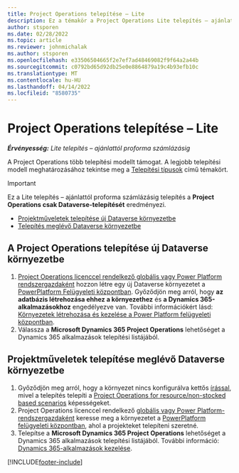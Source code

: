```yaml
---
title: Project Operations telepítése – Lite
description: Ez a témakör a Project Operations Lite telepítés – ajánlattól proforma számlázásig alkalmazás telepítésével kapcsolatos információkat tartalmaz.
author: stsporen
ms.date: 02/28/2022
ms.topic: article
ms.reviewer: johnmichalak
ms.author: stsporen
ms.openlocfilehash: e33506504665f2e7ef7ad48469082f9f64a2a44b
ms.sourcegitcommit: c0792bd65d92db25e0e8864879a19c4b93efb10c
ms.translationtype: MT
ms.contentlocale: hu-HU
ms.lasthandoff: 04/14/2022
ms.locfileid: "8580735"
---
```

# <a name="deploy-project-operations---lite"></a>Project Operations telepítése – Lite

_**Érvényesség:** Lite telepítés – ajánlattól proforma számlázásig_



A Project Operations több telepítési modellt támogat. A legjobb telepítési modell meghatározásához tekintse meg a [Telepítési típusok](determine-deployment-type.md) című témakört.


> [!IMPORTANT]
> Ez a Lite telepítés – ajánlattól proforma számlázásig telepítés a **Project Operations csak Dataverse-telepítését** eredményezi.

- [Projektműveletek telepítése új Dataverse környezetbe](#new)
- [Telepítés meglévő Dataverse környezetbe](#existing)



## <a name="install-project-operations-to-a-new-dataverse-environment"></a><a name="new"></a> A Project Operations telepítése új Dataverse környezetbe

1. [Project Operations licenccel rendelkező globális vagy Power Platform rendszergazdaként](/power-platform/admin/global-service-administrators-can-administer-without-license) hozzon létre egy új Dataverse környezetet a [PowerPlatform Felügyeleti központban](https://admin.powerplatform.com). Győződjön meg arról, hogy **az adatbázis létrehozása ehhez a környezethez** és **a Dynamics 365-alkalmazásokhoz** engedélyezve van. További információkért lásd: [Környezetek létrehozása és kezelése a Power Platform felügyeleti központban](/power-platform/admin/create-environment#create-an-environment-in-the-power-platform-admin-center).
2. Válassza a **Microsoft Dynamics 365 Project Operations** lehetőséget a Dynamics 365 alkalmazások telepítési listájából.


## <a name="install-project-operations-to-an-existing-dataverse-environment"></a><a name="existing"></a> Projektműveletek telepítése meglévő Dataverse környezetbe
1. Győződjön meg arról, hogy a környezet nincs konfigurálva kettős [írással](/dynamics365/fin-ops-core/dev-itpro/data-entities/dual-write/dual-write-overview), mivel a telepítés telepíti a [Project Operations for resource/non-stocked based scenarios](project-operations-integrated-deployment-overview.md) képességeket.
2. Project Operations licenccel rendelkező [globális vagy Power Platform-rendszergazdaként](/power-platform/admin/global-service-administrators-can-administer-without-license) keresse meg a környezetet a [PowerPlatform felügyeleti központban](https://admin.powerplatform.com), ahol a projekteket telepíteni szeretné.
3. Telepítse a **Microsoft Dynamics 365 Project Operations** lehetőséget a Dynamics 365 alkalmazások telepítési listájából. További információ: [Dynamics 365-alkalmazások kezelése](/power-platform/admin/manage-apps).




[!INCLUDE[footer-include](../includes/footer-banner.md)]
